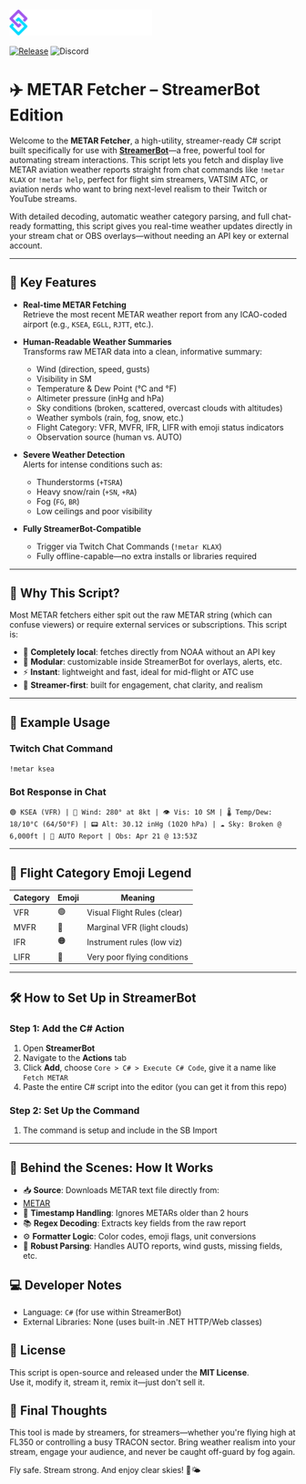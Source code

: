 <h1>
    <img src="https://github.com/Hypekingfish/Metar/blob/main/assets/streamerbot-logo-text.svg" width="250" valign="middle">
</h1>



[![Release](https://img.shields.io/github/v/release/hypekingfish/Metar)](https://github.com/Hypekingfish/Metar/releases) ![Discord](https://img.shields.io/discord/858390516223311922?logo=discord&label=Discord&labelColor=RGB%3A88101242)

# ✈️ METAR Fetcher – StreamerBot Edition

Welcome to the **METAR Fetcher**, a high-utility, streamer-ready C# script built specifically for use with [**StreamerBot**](https://streamer.bot)—a free, powerful tool for automating stream interactions. This script lets you fetch and display live METAR aviation weather reports straight from chat commands like `!metar KLAX` or `!metar help`, perfect for flight sim streamers, VATSIM ATC, or aviation nerds who want to bring next-level realism to their Twitch or YouTube streams.

With detailed decoding, automatic weather category parsing, and full chat-ready formatting, this script gives you real-time weather updates directly in your stream chat or OBS overlays—without needing an API key or external account.

---

## 🌟 Key Features

- **Real-time METAR Fetching**  
  Retrieve the most recent METAR weather report from any ICAO-coded airport (e.g., `KSEA`, `EGLL`, `RJTT`, etc.).

- **Human-Readable Weather Summaries**  
  Transforms raw METAR data into a clean, informative summary:
  - Wind (direction, speed, gusts)
  - Visibility in SM
  - Temperature & Dew Point (°C and °F)
  - Altimeter pressure (inHg and hPa)
  - Sky conditions (broken, scattered, overcast clouds with altitudes)
  - Weather symbols (rain, fog, snow, etc.)
  - Flight Category: VFR, MVFR, IFR, LIFR with emoji status indicators
  - Observation source (human vs. AUTO)

- **Severe Weather Detection**  
  Alerts for intense conditions such as:
  - Thunderstorms (`+TSRA`)
  - Heavy snow/rain (`+SN`, `+RA`)
  - Fog (`FG`, `BR`)
  - Low ceilings and poor visibility

- **Fully StreamerBot-Compatible**  
  - Trigger via Twitch Chat Commands (`!metar KLAX`)
  - Fully offline-capable—no extra installs or libraries required

---

## 🧠 Why This Script?

Most METAR fetchers either spit out the raw METAR string (which can confuse viewers) or require external services or subscriptions. This script is:
- 💯 **Completely local**: fetches directly from NOAA without an API key
- 🧩 **Modular**: customizable inside StreamerBot for overlays, alerts, etc.
- ⚡ **Instant**: lightweight and fast, ideal for mid-flight or ATC use
- 🎯 **Streamer-first**: built for engagement, chat clarity, and realism

---

## 💬 Example Usage

### Twitch Chat Command

`!metar ksea`

### Bot Response in Chat

`🟢 KSEA (VFR) | 💨 Wind: 280° at 8kt | 👁️ Vis: 10 SM | 🌡️ Temp/Dew: 18/10°C (64/50°F) | 📟 Alt: 30.12 inHg (1020 hPa) | ☁️ Sky: Broken @ 6,000ft | 🤖 AUTO Report | Obs: Apr 21 @ 13:53Z`


---

## 🔁 Flight Category Emoji Legend

| Category | Emoji | Meaning                      |
|----------|-------|------------------------------|
| VFR      | 🟢    | Visual Flight Rules (clear)  |
| MVFR     | 🔵    | Marginal VFR (light clouds)  |
| IFR      | 🟠    | Instrument rules (low viz)   |
| LIFR     | 🔴    | Very poor flying conditions  |

---

## 🛠️ How to Set Up in StreamerBot

### Step 1: Add the C# Action
1. Open **StreamerBot**
2. Navigate to the **Actions** tab
3. Click **Add**, choose `Core > C# > Execute C# Code`, give it a name like `Fetch METAR`
4. Paste the entire C# script into the editor (you can get it from this repo)

### Step 2: Set Up the Command
1. The command is setup and include in the SB Import

---

## 📡 Behind the Scenes: How It Works

- 📥 **Source**: Downloads METAR text file directly from:
- [METAR](https://tgftp.nws.noaa.gov/data/observations/metar/stations/KSEA.TXT)
- 📅 **Timestamp Handling**: Ignores METARs older than 2 hours
- 📚 **Regex Decoding**: Extracts key fields from the raw report
- ⚙️ **Formatter Logic**: Color codes, emoji flags, unit conversions
- 🧠 **Robust Parsing**: Handles AUTO reports, wind gusts, missing fields, etc.

## 💻 Developer Notes

- Language: `C#` (for use within StreamerBot)
- External Libraries: None (uses built-in .NET HTTP/Web classes)

## 📜 License

This script is open-source and released under the **MIT License**.  
Use it, modify it, stream it, remix it—just don't sell it.

## 👋 Final Thoughts

This tool is made by streamers, for streamers—whether you're flying high at FL350 or controlling a busy TRACON sector. Bring weather realism into your stream, engage your audience, and never be caught off-guard by fog again.

Fly safe. Stream strong. And enjoy clear skies! 🛫🌤️
